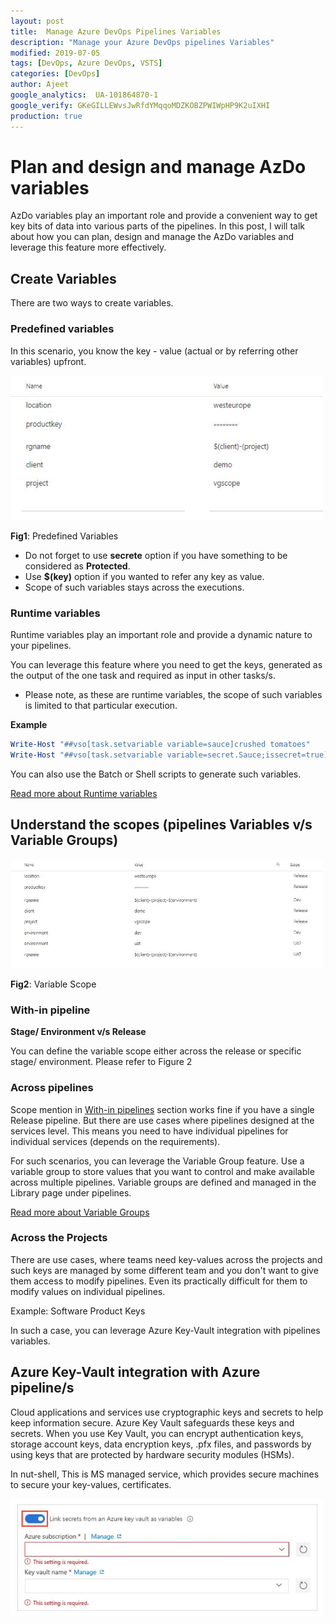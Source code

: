 ```yaml
---
layout: post
title:  Manage Azure DevOps Pipelines Variables
description: "Manage your Azure DevOps pipelines Variables"
modified: 2019-07-05
tags: [DevOps, Azure DevOps, VSTS]
categories: [DevOps]
author: Ajeet
google_analytics:  UA-101864870-1
google_verify: GKeGILLEWvsJwRfdYMqqoMDZKOBZPWIWpHP9K2uIXHI
production: true
---
```


# Plan and design and manage AzDo variables 

AzDo variables play an important role and provide a convenient way to get key bits of data into various parts of the pipelines.
In this post, I will talk about how you can plan, design and manage the AzDo variables and leverage this feature more effectively. 

<!--more-->

## Create Variables

There are two ways to create variables.

### **Predefined variables**

In this scenario, you know the key - value  (actual or by referring other variables) upfront. 

<img src="../images/posts/azdo/vg1.JPG" width="500">

**Fig1**: Predefined Variables

* Do not forget to use **secrete** option if you have something to be considered as **Protected**.
* Use **$(key)** option if you wanted to refer any key as value.
* Scope of such variables stays across the executions.

### **Runtime variables**

Runtime variables play an important role and provide a dynamic nature to your pipelines.

You can leverage this feature where you need to get the keys, generated as the output of the one task and required as input in other tasks/s.

* Please note, as these are runtime variables, the scope of such variables is limited to that particular execution.

**Example**

```PowerShell
Write-Host "##vso[task.setvariable variable=sauce]crushed tomatoes"
Write-Host "##vso[task.setvariable variable=secret.Sauce;issecret=true]crushed tomatoes with garlic"
```
You can also use the Batch or Shell scripts to generate such variables.

[Read more about Runtime variables](https://docs.microsoft.com/en-us/azure/devops/pipelines/release/variables?view=azure-devops&tabs=powershell)

## Understand the scopes (pipelines Variables v/s Variable Groups)

<img src="../images/posts/azdo/rgscope.JPG" width="500">

**Fig2**: Variable Scope

### **With-in pipeline**

**Stage/ Environment v/s Release**

You can define the variable scope either across the release or specific stage/ environment. Please refer to Figure 2


### **Across pipelines**

Scope mention in [With-in pipelines](with-in-pipelines) section works fine if you have a single Release pipeline. But there are use cases where pipelines designed at the services level. This means you need to have individual pipelines for individual services (depends on the requirements).

For such scenarios, you can leverage the Variable Group feature.
Use a variable group to store values that you want to control and make available across multiple pipelines. Variable groups are defined and managed in the Library page under pipelines.

[Read more about Variable Groups](https://docs.microsoft.com/en-us/azure/devops/pipelines/library/variable-groups?view=azure-devops&tabs=yaml)


### **Across the Projects**

There are use cases, where teams need key-values across the projects and such keys are managed by some different team and you don't want to give them access to modify pipelines. Even its practically difficult for them to modify values on individual pipelines.

Example: Software Product Keys

In such a case, you can leverage Azure Key-Vault integration with pipelines variables.

## Azure Key-Vault integration with Azure pipeline/s

Cloud applications and services use cryptographic keys and secrets to help keep information secure. Azure Key Vault safeguards these keys and secrets. When you use Key Vault, you can encrypt authentication keys, storage account keys, data encryption keys, .pfx files, and passwords by using keys that are protected by hardware security modules (HSMs).

In nut-shell, This is MS managed service, which provides secure machines to secure your key-values, certificates.

<img src="../images/posts/azdo/linkkv.JPG" width="500">



